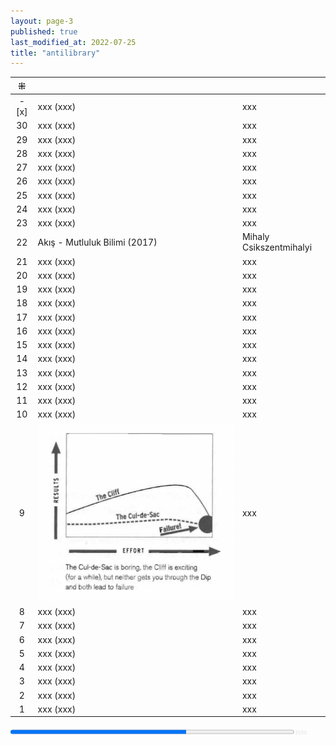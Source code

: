 ```yaml
---
layout: page-3
published: true
last_modified_at: 2022-07-25
title: "antilibrary"  
---
```


| ⁜ |  |  |
|:---:|:---- |:---- |
| - [x] | xxx (xxx) | xxx |
| 30 | xxx (xxx) | xxx |
| 29 | xxx (xxx) | xxx |
| 28 | xxx (xxx) | xxx |
| 27 | xxx (xxx) | xxx |
| 26 | xxx (xxx) | xxx |
| 25 | xxx (xxx) | xxx |
| 24 | xxx (xxx) | xxx |
| 23 | xxx (xxx) | xxx |
| 22 | Akış - Mutluluk Bilimi  (2017) | Mihaly Csikszentmihalyi |
| 21 | xxx (xxx) | xxx |
| 20 | xxx (xxx) | xxx |
| 19 | xxx (xxx) | xxx |
| 18 | xxx (xxx) | xxx |
| 17 | xxx (xxx) | xxx |
| 16 | xxx (xxx) | xxx |
| 15 | xxx (xxx) | xxx |
| 14 | xxx (xxx) | xxx |
| 13 | xxx (xxx) | xxx |
| 12 | xxx (xxx) | xxx |
| 11 | xxx (xxx) | xxx |
| 10 | xxx (xxx) | xxx |
| 9 | ![curve-2-the-cul-de-sac.jpg](/assets/graph/curve-2-the-cul-de-sac.jpg) | xxx |
| 8 | xxx (xxx) | xxx |
| 7 | xxx (xxx) | xxx |
| 6 | xxx (xxx) | xxx |
| 5 | xxx (xxx) | xxx |
| 4 | xxx (xxx) | xxx |
| 3 | xxx (xxx) | xxx |
| 2 | xxx (xxx) | xxx |
| 1 | xxx (xxx) | xxx |
  
  
<div><progress title="31/50" value="31" max="50" style="width: 90%;"></progress><span style="font-size: 50%; color: #dfdfdf; width: 5%" title="reading challenge 2022"> 31/50</span></div>
<div style="clear:both"></div>
